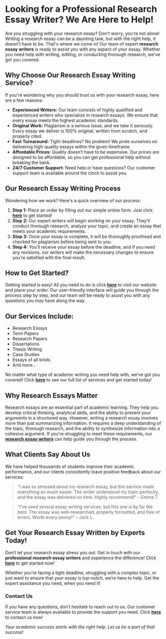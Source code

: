# Looking for a Professional Research Essay Writer? We Are Here to Help!

Are you struggling with your research essay? Don't worry, you're not alone! Writing a research essay can be a daunting task, but with the right help, it doesn't have to be. That's where we come in! Our team of expert **research essay writers** is ready to assist you with any aspect of your essay. Whether you need help with writing, editing, or conducting thorough research, we've got you covered.

## Why Choose Our Research Essay Writing Service?

If you're wondering why you should trust us with your research essay, here are a few reasons:

- **Experienced Writers:** Our team consists of highly qualified and experienced writers who specialize in research essays. We ensure that every essay meets the highest academic standards.
- **Original Work:** Plagiarism is a serious issue, and we take it seriously. Every essay we deliver is 100% original, written from scratch, and properly cited.
- **Fast Turnaround:** Tight deadlines? No problem! We pride ourselves on delivering high-quality essays within the given timeframe.
- **Affordable Prices:** Quality doesn’t have to be expensive. Our prices are designed to be affordable, so you can get professional help without breaking the bank.
- **24/7 Customer Support:** Need help or have questions? Our customer support team is available around the clock to assist you.

## Our Research Essay Writing Process

Wondering how we work? Here's a quick overview of our process:

1. **Step 1:** Place an order by filling out our simple online form. Just click [**here**](https://tinyurl.com/topessay?keyword=research+essay+writer) to get started!
2. **Step 2:** Our expert writers will begin working on your essay. They'll conduct thorough research, analyze your topic, and create an essay that meets your academic requirements.
3. **Step 3:** Once your essay is complete, it will be thoroughly proofread and checked for plagiarism before being sent to you.
4. **Step 4:** You’ll receive your essay before the deadline, and if you need any revisions, our writers will make the necessary changes to ensure you’re satisfied with the final result.

## How to Get Started?

Getting started is easy! All you need to do is click [**here**](https://tinyurl.com/topessay?keyword=research+essay+writer) to visit our website and place your order. Our user-friendly interface will guide you through the process step by step, and our team will be ready to assist you with any questions you may have along the way.

## Our Services Include:

- Research Essays
- Term Papers
- Research Papers
- Dissertations
- Thesis Writing
- Case Studies
- Essays of all kinds
- And more...

No matter what type of academic writing you need help with, we’ve got you covered! Click [**here**](https://tinyurl.com/topessay?keyword=research+essay+writer) to see our full list of services and get started today!

## Why Research Essays Matter

Research essays are an essential part of academic learning. They help you develop critical thinking, analytical skills, and the ability to present your arguments in a structured way. However, writing a research essay involves more than just summarizing information. It requires a deep understanding of the topic, thorough research, and the ability to synthesize information into a cohesive argument. If you're struggling to meet these requirements, our [**research essay writers**](https://tinyurl.com/topessay?keyword=research+essay+writer) can help guide you through the process.

## What Clients Say About Us

We have helped thousands of students improve their academic performance, and our clients consistently leave positive feedback about our services:

> "I was so stressed about my research essay, but this service made everything so much easier. The writer understood my topic perfectly, and the essay was delivered on time. Highly recommend!" – Emma T.

> "I’ve used several essay writing services, but this one is by far the best. The essay was well-researched, properly formatted, and free of errors. Worth every penny!" – Jack L.

## Get Your Research Essay Written by Experts Today!

Don’t let your research essay stress you out. Get in touch with our **professional research essay writers** and experience the difference! Click [**here**](https://tinyurl.com/topessay?keyword=research+essay+writer) to get started now!

Whether you’re facing a tight deadline, struggling with a complex topic, or just want to ensure that your essay is top-notch, we’re here to help. Get the expert assistance you need, when you need it!

### Contact Us

If you have any questions, don’t hesitate to reach out to us. Our customer service team is always available to provide the support you need. Click [**here**](https://tinyurl.com/topessay?keyword=research+essay+writer) to contact us now!

_Your academic success starts with the right help. Let us be a part of that success!_
